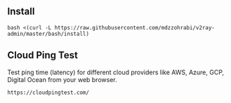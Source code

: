 ## Install
```
bash <(curl -L https://raw.githubusercontent.com/mdzzohrabi/v2ray-admin/master/bash/install)
```


## Cloud Ping Test
Test ping time (latency) for different cloud providers like AWS, Azure, GCP, Digital Ocean from your web browser.

```
https://cloudpingtest.com/
```